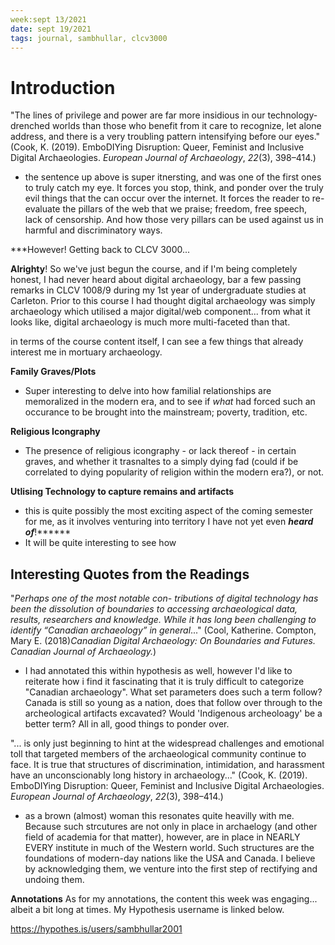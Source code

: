 ```yaml
---
week:sept 13/2021
date: sept 19/2021
tags: journal, sambhullar, clcv3000
---
```


# Introduction 
"The lines of privilege and power are far more insidious in our technology-drenched worlds than those who benefit from it care to recognize, let alone address, and there is a very troubling pattern intensifying before our eyes." (Cook, K. (2019). EmboDIYing Disruption: Queer, Feminist and Inclusive Digital Archaeologies. _European Journal of Archaeology_, _22_(3), 398–414.)
- the sentence up above is super itnersting, and was one of the first ones to truly catch my eye. It forces you stop, think, and ponder over the truly evil things that the can occur over the internet. It forces the reader to re-evaluate the pillars of the web that we praise; freedom, free speech, lack of censorship. And how those very pillars can be used against us in harmful and discriminatory ways.

***However! Getting back to CLCV 3000...

**Alrighty**! So we've just begun the course, and if I'm being completely honest, I had never heard about digital archaeology, bar a few passing remarks in CLCV 1008/9 during my 1st year of undergraduate studies at Carleton.  Prior to this course I had thought digital archaeology was simply archaeology which utilised a major digital/web component... from what it looks like, digital archaeology is much more multi-faceted than that. 

in terms of the course content itself, I can see a few things that already interest me in mortuary archaeology.

**Family Graves/Plots**
- Super interesting to delve into how familial relationships are memoralized in the modern era, and to see if *what* had forced such an occurance to be brought into the mainstream; poverty, tradition, etc.

**Religious Icongraphy**
- The presence of religious icongraphy - or lack thereof - in certain graves, and whether it trasnaltes to a simply dying fad (could if be correlated to dying popularity of religion within the modern era?), or not.

**Utlising Technology to capture remains and artifacts**
- this is quite possibly the most exciting aspect of the coming semester for me, as it involves venturing into territory I have not yet even ***heard of***!******
- It will be quite interesting to see how 

## Interesting Quotes from the Readings
"*Perhaps  one  of  the  most  notable  con- tributions  of  digital  technology  has been  the  dissolution  of  boundaries  to accessing  archaeological  data,  results, researchers  and  knowledge.  While  it has  long  been  challenging  to  identify “Canadian archaeology” in general*..." (Cool, Katherine. Compton, Mary E. (2018)*Canadian Digital Archaeology: On Boundaries and Futures. Canadian Journal of Archaeology.*)
- I had annotated this within hypothesis as well, however I'd like to reiterate how i find it fascinating that it is truly difficult to categorize "Canadian archaeology". What set parameters does such a term follow? Canada is still so young as a nation, does that follow over through to the archeological artifacts excavated? Would 'Indigenous archeoloagy' be a better term? All in all, good things to ponder over.

"... is only just beginning to hint at the widespread challenges and emotional toll that targeted members of the archaeological community continue to face. It is true that structures of discrimination, intimidation, and harassment have an unconscionably long history in archaeology..." (Cook, K. (2019). EmboDIYing Disruption: Queer, Feminist and Inclusive Digital Archaeologies. _European Journal of Archaeology_, _22_(3), 398–414.)
 - as a brown (almost) woman this resonates quite heavilly with me. Because such strcutures are not only in place in archaelogy (and other field of academia for that matter), however, are in place in NEARLY EVERY institute in much of the Western world. Such structures are the foundations of modern-day nations like the USA and Canada. I believe by acknowledging them, we venture into the first step of rectifying and undoing them.

**Annotations**
As for my annotations, the content this week was engaging... albeit a bit long at times. My Hypothesis username is linked below. 

https://hypothes.is/users/sambhullar2001


